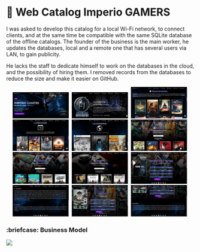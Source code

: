 # :handbag: Web Catalog Imperio GAMERS

I was asked to develop this catalog for a local Wi-Fi network, to connect clients, and at the same time be compatible with the same SQLite database of the offline catalogs.
The founder of the business is the main worker, he updates the databases, local and a remote one that has several users via LAN, to gain publicity.

He lacks the staff to dedicate himself to work on the databases in the cloud, and the possibility of hiring them.
I removed records from the databases to reduce the size and make it easier on GitHub.


<div align="center">
  <img src="https://github.com/DoctorBIOS1990/web-catalog-php/blob/main/(ScreenShot)/1.jpeg" width="150"/> 
  <img src="https://github.com/DoctorBIOS1990/web-catalog-php/blob/main/(ScreenShot)/2.jpeg" width="150"/> 
  <img src="https://github.com/DoctorBIOS1990/web-catalog-php/blob/main/(ScreenShot)/3.jpeg" width="150"/> 
  <img src="https://github.com/DoctorBIOS1990/web-catalog-php/blob/main/(ScreenShot)/4.jpeg" width="150"/> 
  <img src="https://github.com/DoctorBIOS1990/web-catalog-php/blob/main/(ScreenShot)/5.jpeg" width="150"/> 
  <img src="https://github.com/DoctorBIOS1990/web-catalog-php/blob/main/(ScreenShot)/6.jpeg" width="150"/> 
  <img src="https://github.com/DoctorBIOS1990/web-catalog-php/blob/main/(ScreenShot)/7.jpeg" width="150"/> 
  <img src="https://github.com/DoctorBIOS1990/web-catalog-php/blob/main/(ScreenShot)/10.jpeg" width="150"/> 
  <img src="https://github.com/DoctorBIOS1990/web-catalog-php/blob/main/(ScreenShot)/11.jpeg" width="150"/> 
  <img src="https://github.com/DoctorBIOS1990/web-catalog-php/blob/main/(ScreenShot)/12.jpeg" width="150"/> 
  <img src="https://github.com/DoctorBIOS1990/web-catalog-php/blob/main/(ScreenShot)/13.jpeg" width="150"/> 
  <img src="https://github.com/DoctorBIOS1990/web-catalog-php/blob/main/(ScreenShot)/14.jpeg" width="150"/> 
</div>
  
<h3>:briefcase: Business Model</h3>
<img src="https://github.com/DoctorBIOS1990/digital-catalogs-for-windows/blob/main/Imperio/Business%20Model.jpg">


